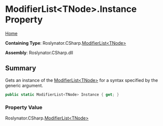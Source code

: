 # ModifierList\<TNode>\.Instance Property

[Home](../../../../README.md)

**Containing Type**: Roslynator\.CSharp\.[ModifierList\<TNode>](../README.md)

**Assembly**: Roslynator\.CSharp\.dll

## Summary

Gets an instance of the [ModifierList\<TNode>](../README.md) for a syntax specified by the generic argument\.

```csharp
public static ModifierList<TNode> Instance { get; }
```

### Property Value

Roslynator\.CSharp\.[ModifierList\<TNode>](../README.md)

